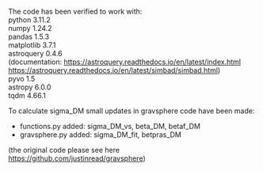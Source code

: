 The code has been verified to work with:\
python 3.11.2\
numpy 1.24.2\
pandas 1.5.3\
matplotlib 3.7.1\
astroquery 0.4.6\
(documentation: https://astroquery.readthedocs.io/en/latest/index.html \
https://astroquery.readthedocs.io/en/latest/simbad/simbad.html) \
pyvo 1.5\
astropy 6.0.0\
tqdm 4.66.1

To calculate sigma_DM small updates in gravsphere code have been made:
 - functions.py added: sigma_DM_vs, beta_DM, betaf_DM
 - gravsphere.py added: sigma_DM_fit, betpras_DM

(the original code please see here https://github.com/justinread/gravsphere)
